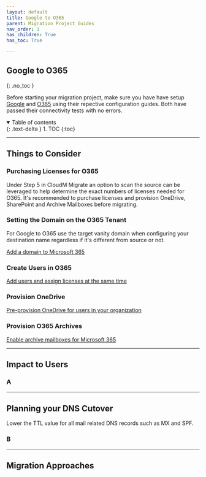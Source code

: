 ```yaml
---
layout: default
title: Google to O365
parent: Migration Project Guides
nav_order: 1
has_children: True
has_toc: True

---
```


## Google to O365
{: .no_toc }

Before starting your migration project, make sure you have have setup <a href="https://cloudm-migrate.github.io/documentation/Endpoint-Configuration-Guides/GoogleTenant.html">Google</a> and <a href="https://cloudm-migrate.github.io/documentation/Endpoint-Configuration-Guides/O365Tenant.html">O365</a> using their repective configuration guides. Both have passed their connectivity tests with no errors. 

<a name="top"></a>
<details open markdown="block">
  <summary>
    Table of contents
  </summary>
  {: .text-delta }
1. TOC
{:toc}
</details>

---

## Things to Consider

### Purchasing Licenses for O365

Under Step 5 in CloudM Migrate an option to scan the source can be leveraged to help determine the exact numbers of licenses needed for O365. It's recommended to purchase licenses and provision OneDrive, SharePoint and Archive Mailboxes before migrating. 

### Setting the Domain on the O365 Tenant

For Google to O365 use the target vanity domain when configuring your destination name regardless if it's different from source or not. 

<a href="https://learn.microsoft.com/en-us/microsoft-365/admin/setup/add-domain?view=o365-worldwide">Add a domain to Microsoft 365</a>

### Create Users in O365

<a href="https://learn.microsoft.com/en-us/microsoft-365/admin/add-users/add-users?view=o365-worldwide">Add users and assign licenses at the same time</a>

### Provision OneDrive

<a href="https://learn.microsoft.com/en-us/onedrive/pre-provision-accounts">Pre-provision OneDrive for users in your organization</a>

### Provision O365 Archives  
 
<a href="https://learn.microsoft.com/en-us/microsoft-365/compliance/enable-archive-mailboxes?view=o365-worldwide">Enable archive mailboxes for Microsoft 365</a>

---

## Impact to Users

### A

---

## Planning your DNS Cutover

Lower the TTL value for all mail related DNS records such as MX and SPF. 

### B

---

## Migration Approaches

